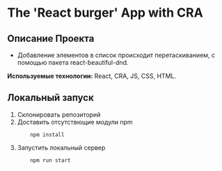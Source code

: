 # The 'React burger' App with CRA

## Описание Проекта
- Добавление элементов в список происходит перетаскиванием, с помощью пакета react-beautiful-dnd.

__Используемые технологии:__ React, CRA, JS, CSS, HTML.

## Локальный запуск
1. Склонировать репозиторий
2. Доставить отсутствющие модули npm
    ```
        npm install
    ```
3. Запустить локальный сервер
    ```
        npm run start
    ```
